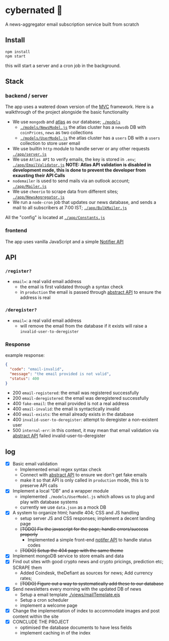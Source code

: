 # cybernated 🤖

A news-aggregator email subscription service built from scratch

## Install

```shell
npm install
npm start
```
this will start a server and a cron job in the background.

## Stack

### backend / server

The app uses a watered down version of the [MVC](https://www.tutorialspoint.com/mvc_framework/mvc_framework_introduction.htm) framework. Here is a walkthrough of the project alongside the basic functionality

- We use `mongodb` and [atlas](https://www.mongodb.com/atlas) as our database; [`./models`](./models)
  - [`./models/NewsModel.js`](./models/NewsModel.js) the atlas cluster has a `newsdb` DB with `coinPrices`, `news` as two collections
  - [`./models/UserModel.js`](./models/UserModel.js) the atlas cluster has a `users` DB with a `users` collection to store user email
- We use builtin `http` module to handle server or any other requests [`./app/server.js`](./app/server.js)
- We use `Atlas API` to verify emails, the key is stored in `.env`; [`./app/EmailValidator.js`](./app/EmailValidator.js)
**NOTE: Atlas API validation is disabled in development mode, this is done to prevent the developer from exausting their API Calls**
- `nodemailer` is used to send mails via an outlook account; [`./app/Mailer.js`](./app/Mailer.js)
- We use `cheerio` to scrape data from different sites; [`./app/NewsAggregator.js`](./app/NewsAggregator.js)
- We run a `node-cron` job that updates our news database, and sends a mail to all subscribers at 7:00 IST; [`./app/BulkMailer.js`](./app/BulkMailer.js)

All the "config" is located at [`./app/Constants.js`](./app/Constants.js)

### frontend

The app uses vanilla JavaScript and a simple [Notifier API](./public/notifier.js)

## API

### `/register?`
- `email=`: a real valid email address
  - the email is first validated through a syntax check 
  - in `production` the email is passed through [abstract API](https://www.abstractapi.com/) to ensure the address is real

### `/deregister?`
- `email=`: a real valid email address
  - will remove the email from the database if it exists will raise a `invalid-user-to-deregister`

### Response

example response:
```JSON
{
  "code": "email-invalid",
  "message": "the email provided is not valid",
  "status": 400
}
```

- 200 `email-registered`: the email was registered successfully
- 200 `email-deregistered`: the email was deregistered successfully
- 400 `fake-email`: the email provided is not a real address
- 400 `email-invalid`: the email is syntactically invalid 
- 400 `email-exists`: the email already exists in the database
- 400 `invalid-user-to-deregister`: attempt to deregister a non-existent user
- 500 `internal-err`: in this context, it may mean that email validation via [abstract API](https://www.abstractapi.com/) failed
invalid-user-to-deregister

## log

- [x] Basic email validation
  - Implemented email regex syntax check
  - Connect with [abstract API](https://www.abstractapi.com/) to ensure we don't get fake emails
  - make it so that API is only called in `production` mode, this is to preserve API calls
- [x] Implement a local "DB" and a wrapper module
  - implemented `./models/UserModel.js` which allows us to plug and play with database systems
  - currently we use `data.json` as a mock DB
- [x] A system to organize html; handle 404; CSS and JS handling
  - setup server JS and CSS responses; implement a decent landing page
  - ~~[TODO] Fix the javascript for the page; handle errors/success properly~~
    - Implemented a simple front-end [notifer API](./public/notifer.js) to handle status codes
  - ~~[TODO] Setup the 404 page with the same theme~~
- [x] Implement mongoDB service to store emails and data
- [x] Find out sites with good crypto news and crypto pricings, prediction etc; SCRAPE them  
  - Added Coindesk, theDefiant as sources for news; Add currency rates;
  - ~~[TODO] Figure out a way to systematically add these to our database~~
- [x] Send newsletters every morning with the updated DB of news
  - Setup a email template [./views/mailTemplate.ejs](./views/mailTemplate.ejs)
  - Setup a cron scheduler
  - implement a welcome page 
- [x] Change the implementation of index to accommodate images and post content within the site
- [x] CONCLUDE THE PROJECT
  - optimised the database documents to have less fields
  - implement caching in of the index

